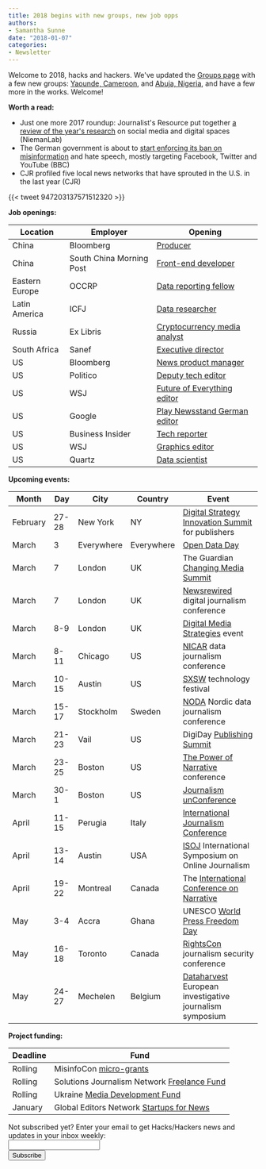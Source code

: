 ```yaml
---
title: 2018 begins with new groups, new job opps
authors:
- Samantha Sunne
date: "2018-01-07"
categories:
- Newsletter
---
```


Welcome to 2018, hacks and hackers. We've updated the [Groups page](https://hackshackers.com/groups/) with a few new groups: [Yaounde, Cameroon](https://groups.google.com/forum/#!forum/hacks-hackers-yaounde), and [Abuja, Nigeria](https://groups.google.com/forum/#!forum/hackshackers-lagos), and have a few more in the works. Welcome!

**Worth a read:**

* Just one more 2017 roundup: Journalist's Resource put together [a review of the year's research](http://www.niemanlab.org/2018/01/cross-examining-the-network-the-year-in-digital-and-social-media-research/) on social media and digital spaces (NiemanLab)
* The German government is about to [start enforcing its ban on misinformation](http://www.bbc.com/news/technology-42510868?utm_source=API+Need+to+Know+newsletter&utm_campaign=61efb665c1-EMAIL_CAMPAIGN_2018_01_02&utm_medium=email&utm_term=0_e3bf78af04-61efb665c1-38065925) and hate speech, mostly targeting Facebook, Twitter and YouTube (BBC)
* CJR profiled five local news networks that have sprouted in the U.S. in the last year (CJR)

{{< tweet 947203137571512320 >}}

**Job openings:**

| Location | Employer | Opening |
| -------- | -------- | ------- |
China | Bloomberg | [Producer](http://atlanticmedia.jazz.co/apply/rYF1yuZ2Ov/)
China | South China Morning Post | [Front-end developer](https://www.cpjobs.com/hk/job/web-developer-frontend-ref-caf-ditp-wdf-2010558)
Eastern Europe | OCCRP | [Data reporting fellow](http://ijnet.org/en/opportunities/deadline-extended-icfj-offers-fellowship-data-journalism-central-eastern-europe)
Latin America | ICFJ | [Data researcher](http://ijnet.org/en/opportunities/icfjs-investigative-reporting-initiative-americas-seeks-consultants-latin-america-us)
Russia | Ex Libris | [Cryptocurrency media analyst](https://mediajobs.ru/vacancies/27557?query=)
South Africa | Sanef | [Executive director](http://www.journalism.co.za/blog/sanef-seeks-executive-director/)
US | Bloomberg | [News product manager](https://www.mediabistro.com/jobs/description/365695/product-manager-news/)
US | Politico | [Deputy tech editor](http://talkingbiznews.com/biz-news-help-wanted/politico-seeks-deputy-tech-editor/)
US | WSJ | [Future of Everything editor](http://talkingbiznews.com/biz-news-help-wanted/wsj-seeks-editor-for-new-magazine/)
US | Google | [Play Newsstand German editor](http://careers.journalists.org/jobs/10613672/associate-editor-german-play-newsstand)
US | Business Insider | [Tech reporter](http://talkingbiznews.com/biz-news-help-wanted/business-insider-seeks-a-tech-reporter-2/)
US | WSJ | [Graphics editor](https://uscareers-dowjones-newscorp.icims.com/jobs/30842/graphics-editor/job?iis=Social%2BNetworks&iieid=pt1515090089852aa353&mobile=false&width=1230&height=500&bga=true&needsRedirect=false&jan1offset=-300&jun1offset=-240)
US | Quartz | [Data scientist](http://atlanticmedia.jazz.co/apply/rYF1yuZ2Ov/)

**Upcoming events:**

| Month | Day | City | Country | Event |
| ----- | --- | ---- | ------- | ----- |
February | 27-28 | New York | NY | [Digital Strategy Innovation Summit](https://abigailedge.us13.list-manage.com/track/click?u=49d91f3007b6d829e1d666ba9&id=6e86bade28&e=5e98e5e6b9) for publishers
March | 3 | Everywhere | Everywhere | [Open Data Day](http://opendataday.org/)
March | 7 | London | UK | The Guardian [Changing Media Summit](https://abigailedge.us13.list-manage.com/track/click?u=49d91f3007b6d829e1d666ba9&id=bbb1787874&e=5e98e5e6b9)
March | 7 | London | UK | [Newsrewired](https://www.newsrewired.com/) digital journalism conference
March | 8-9 | London | UK | [Digital Media Strategies](https://www.digital-media-strategies.com/?utm_source=Pitch%20Notes&utm_campaign=4dff1607b9-RSS_EMAIL_CAMPAIGN&utm_medium=email&utm_term=0_4524e1f79f-4dff1607b9-91685769) event
March | 8-11 | Chicago | US | [NICAR](https://ire.org/conferences/nicar18/) data journalism conference
March | 10-15 | Austin | US | [SXSW](https://abigailedge.us13.list-manage.com/track/click?u=49d91f3007b6d829e1d666ba9&id=2319460f2f&e=5e98e5e6b9) technology festival
March | 15-17 | Stockholm | Sweden | [NODA](http://noda2018.se/) Nordic data journalism conference
March | 21-23 | Vail | US | DigiDay [Publishing Summit](https://digiday.com/event/2018-publishing-summit-march-vail/?utm_source=digiday.com&utm_medium=direct&utm_campaign=digidaydis&utm_content=2018-events-calendar&utm_source=Pitch+Notes&utm_campaign=4dff1607b9-RSS_EMAIL_CAMPAIGN&utm_medium=email&utm_term=0_4524e1f79f-4dff1607b9-91685769)
March | 23-25 | Boston | US | [The Power of Narrative](http://www.bu.edu/com/narrative/?utm_source=Pitch+Notes&utm_campaign=4dff1607b9-RSS_EMAIL_CAMPAIGN&utm_medium=email&utm_term=0_4524e1f79f-4dff1607b9-91685769) conference
March | 30-1 | Boston | US | [Journalism unConference](https://www.fourthestate.co/news/journalism-unconference-2018-call-speakers/?utm_source=Pitch+Notes&utm_campaign=4dff1607b9-RSS_EMAIL_CAMPAIGN&utm_medium=email&utm_term=0_4524e1f79f-4dff1607b9-91685769)
April | 11-15 | Perugia | Italy | [International Journalism Conference](https://abigailedge.us13.list-manage.com/track/click?u=49d91f3007b6d829e1d666ba9&id=df76d12af6&e=5e98e5e6b9)
April | 13-14 | Austin | USA | [ISOJ](https://www.isoj.org/) International Symposium on Online Journalism
April | 19-22 | Montreal | Canada | The [International Conference on Narrative](https://narrative2018.ca)
May | 3-4 | Accra | Ghana | UNESCO [World Press Freedom Day](https://en.unesco.org/news/ghana-host-2018-edition-world-press-freedom-day)
May | 16-18 | Toronto | Canada | [RightsCon](https://www.rightscon.org/) journalism security conference
May | 24-27 | Mechelen | Belgium | [Dataharvest](http://www.journalismfund.eu/european-investigative-journalism-dataharvest-conference) European investigative journalism symposium

**Project funding:**

| Deadline | Fund |
| -------- | ---- |
Rolling | MisinfoCon [micro-grants](https://docs.google.com/forms/d/e/1FAIpQLScyX13mJU0DLUaoAFijjClCOUbzKrdqfFR2gMwv0eXVKJYXyQ/viewform?c=0&w=1)
Rolling | Solutions Journalism Network [Freelance Fund](https://thewholestory.solutionsjournalism.org/now-offering-travel-funds-for-freelancers-857c49f9b395)
Rolling | Ukraine [Media Development Fund](http://ijnet.org/en/opportunities/media-development-grants-available-ukraine)
January | Global Editors Network [Startups for News](https://www.journalism.co.uk/news/startups-with-innovative-solutions-for-newsrooms-can-now-apply-to-global-programme/s2/a712830/)

<div id="mc_embed_signup"><form id="mc-embedded-subscribe-form" class="validate" action="//hackshackers.us1.list-manage.com/subscribe/post?u=c56f2e53d5ed6ef87f8aaa75c&amp;id=fb2bc6f10b" method="post" name="mc-embedded-subscribe-form" novalidate="" target="_blank">

<div id="mc_embed_signup_scroll">

<div class="mc-field-group"><label for="mce-EMAIL">Not subscribed yet? Enter your email to get Hacks/Hackers news and updates in your inbox weekly:  </label></div>

<div class="mc-field-group"><input id="mce-EMAIL" class="required email" name="EMAIL" type="email" value="" /></div>

<!-- real people should not fill this in and expect good things - do not remove this or risk form bot signups-->

<div style="position: absolute; left: -5000px;"><input tabindex="-1" name="b_c56f2e53d5ed6ef87f8aaa75c_fb2bc6f10b" type="text" value="" /></div>

<div class="clear"><input id="mc-embedded-subscribe" class="button" name="subscribe" type="submit" value="Subscribe" /></div>

</div>

</form></div>

<!--End mc_embed_signup-->

<meta name="twitter:card" content="summary">

<meta name="twitter:image:src" content="https://hackshackers.com/content-images/about/hackshackers_logomark.png">

